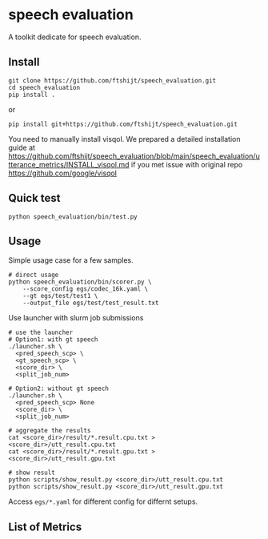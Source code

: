 # speech evaluation
A toolkit dedicate for speech evaluation.


## Install
```
git clone https://github.com/ftshijt/speech_evaluation.git
cd speech_evaluation
pip install .
```
or
```
pip install git+https://github.com/ftshijt/speech_evaluation.git
```

You need to manually install visqol. We prepared a detailed installation guide at https://github.com/ftshijt/speech_evaluation/blob/main/speech_evaluation/utterance_metrics/INSTALL_visqol.md if you met issue with original repo https://github.com/google/visqol


## Quick test
```
python speech_evaluation/bin/test.py
```

## Usage

Simple usage case for a few samples.
```
# direct usage
python speech_evaluation/bin/scorer.py \
    --score_config egs/codec_16k.yaml \
    --gt egs/test/test1 \
    --output_file egs/test/test_result.txt
```

Use launcher with slurm job submissions
```
# use the launcher
# Option1: with gt speech
./launcher.sh \
  <pred_speech_scp> \
  <gt_speech_scp> \
  <score_dir> \
  <split_job_num> 

# Option2: without gt speech
./launcher.sh \
  <pred_speech_scp> None 
  <score_dir> \
  <split_job_num>

# aggregate the results
cat <score_dir>/result/*.result.cpu.txt > <score_dir>/utt_result.cpu.txt
cat <score_dir>/result/*.result.gpu.txt > <score_dir>/utt_result.gpu.txt

# show result
python scripts/show_result.py <score_dir>/utt_result.cpu.txt
python scripts/show_result.py <score_dir>/utt_result.gpu.txt 

```

Access `egs/*.yaml` for different config for differnt setups.

## List of Metrics
